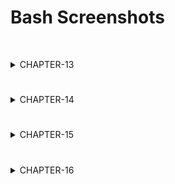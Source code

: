 # Bash Screenshots

&nbsp;

<details>
  <summary>CHAPTER-13</summary>

&nbsp;

### - test1.sh

![test1.png](/week-3/images/chapter-13/test1.png)

### - test1b.sh

![test1b.png](/week-3/images/chapter-13/test1b.png)

### - test2.sh

![test2.png](/week-3/images/chapter-13/test2.png)

### - test3.sh

![test3.png](/week-3/images/chapter-13/test3.png)

### - test4.sh

![test4.png](/week-3/images/chapter-13/test4.png)

### - test5.sh

![test5.png](/week-3/images/chapter-13/test5.png)

### - test5b.sh

![test5b.png](/week-3/images/chapter-13/test5b.png)

### - test6.sh

![test6.png](/week-3/images/chapter-13/test6.png)

### - test7.sh

![test7.png](/week-3/images/chapter-13/test7.png)

### - test8.sh

![test8.png](/week-3/images/chapter-13/test8.png)

### - test9.sh

![test9.png](/week-3/images/chapter-13/test9.png)

### - test10.sh

![test10.png](/week-3/images/chapter-13/test10.png)

### - test11.sh

![test11.png](/week-3/images/chapter-13/test11.png)

### - test12.sh

![test12.png](/week-3/images/chapter-13/test12.png)

### - test13.sh

![test13.png](/week-3/images/chapter-13/test13.png)

### - test14.sh

![test14.png](/week-3/images/chapter-13/test14.png)

### - test15.sh

![test15.png](/week-3/images/chapter-13/test15.png)

### - test16.sh

![test16.png](/week-3/images/chapter-13/test16.png)

### - test17.sh

![test17.png](/week-3/images/chapter-13/test17.png)

### - test18.sh

![test18.png](/week-3/images/chapter-13/test18.png)

### - test19.sh

![test19.png](/week-3/images/chapter-13/test19.png)

### - test20.sh

![test20.png](/week-3/images/chapter-13/test20.png)

### - test21.sh

![test21.png](/week-3/images/chapter-13/test21.png)

### - test22.sh

![test22.png](/week-3/images/chapter-13/test22.png)

### - test23.sh

![test23.png](/week-3/images/chapter-13/test23.png)

### - test24.sh

![test24.png](/week-3/images/chapter-13/test24.png)

### - test25.sh

![test25.png](/week-3/images/chapter-13/test25.png)

### - test26.sh

![test26.png](/week-3/images/chapter-13/test26.png)

</details>

#

<details>
    <summary>CHAPTER-14</summary>

&nbsp;

### - test1.sh

![test1.png](/week-3/images/chapter-14/test1.png)

### - test2.sh

![test2.png](/week-3/images/chapter-14/test2.png)

### - test3.sh

![test3.png](/week-3/images/chapter-14/test3.png)

### - test4.sh

![test4.png](/week-3/images/chapter-14/test4.png)

### - test5.sh

![test5.png](/week-3/images/chapter-14/test5.png)

### - test5b.sh

![test5b.png](/week-3/images/chapter-14/test5b.png)

### - test6.sh

![test6.png](/week-3/images/chapter-14/test6.png)

### - test7.sh

![test7.png](/week-3/images/chapter-14/test7.png)

### - test8.sh

![test8.png](/week-3/images/chapter-14/test8.png)

### - test9.sh

![test9.png](/week-3/images/chapter-14/test9.png)

### - test10.sh

![test10.png](/week-3/images/chapter-14/test10.png)

### - test11.sh

![test11.png](/week-3/images/chapter-14/test11.png)

### - test12.sh

![test12.png](/week-3/images/chapter-14/test12.png)

### - test13.sh

![test13.png](/week-3/images/chapter-14/test13.png)

### - test14.sh

![test14.png](/week-3/images/chapter-14/test14.png)

### - test15.sh

![test15.png](/week-3/images/chapter-14/test15.png)

### - test16.sh

![test16.png](/week-3/images/chapter-14/test16.png)

### - test17.sh

![test17.png](/week-3/images/chapter-14/test17.png)

### - test18.sh

![test18.png](/week-3/images/chapter-14/test18.png)

### - test19.sh

![test19.png](/week-3/images/chapter-14/test19.png)

### - test20.sh

![test20.png](/week-3/images/chapter-14/test20.png)

### - test21.sh

![test21.png](/week-3/images/chapter-14/test21.png)

### - test22.sh

![test22.png](/week-3/images/chapter-14/test22.png)

### - test23.sh

![test23.png](/week-3/images/chapter-14/test23.png)

### - test24.sh

![test24.png](/week-3/images/chapter-14/test24.png)

### - test25.sh

![test25.png](/week-3/images/chapter-14/test25.png)

### - test26.sh

![test26.png](/week-3/images/chapter-14/test26.png)

### - test27.sh

![test27.png](/week-3/images/chapter-14/test27.png)

### - test28.sh

![test28.png](/week-3/images/chapter-14/test28.png)

</details>

#

<details>
  <summary>CHAPTER-15</summary>

&nbsp;

### - test8.sh

![test8.png](/week-3/images/chapter-15/test8.png)

### - test10.sh

![test10.png](/week-3/images/chapter-15/test10.png)

### - test11.sh

![test11.png](/week-3/images/chapter-15/test11.png)

### - test12.sh

![test12.png](/week-3/images/chapter-15/test12.png)

### - test13.sh

![test13.png](/week-3/images/chapter-15/test13.png)

### - test14.sh

![test14.png](/week-3/images/chapter-15/test14.png)

### - test15.sh

![test15.png](/week-3/images/chapter-15/test15.png)

### - test16.sh

![test16.png](/week-3/images/chapter-15/test16.png)

### - test17.sh

![test17.png](/week-3/images/chapter-15/test17.png)

### - test18.sh

![test18.png](/week-3/images/chapter-15/test18.png)

### - test19.sh

![test19.png](/week-3/images/chapter-15/test19.png)

### - test20.sh

![test20.png](/week-3/images/chapter-15/test20.png)

### - test21.sh

![test21.png](/week-3/images/chapter-15/test21.png)

### - test22.sh

![test22.png](/week-3/images/chapter-15/test22.png)

### - test23.sh

![test23.png](/week-3/images/chapter-15/test23.png)

</details>

#

<details>
    <summary>CHAPTER-16</summary>

&nbsp;

### - test1.sh

![test1.png](/week-3/images/chapter-16/test1.png)

### - test2.sh

![test2.png](/week-3/images/chapter-16/test2.png)

### - test3.sh

![test3.png](/week-3/images/chapter-16/test3.png)

### - test3b.sh

![test3b.png](/week-3/images/chapter-16/test3b.png)

### - test4.sh

![test4.png](/week-3/images/chapter-16/test4.png)

### - test5.sh

![test5.png](/week-3/images/chapter-16/test5.png)

### - test10.sh

![test10.png](/week-3/images/chapter-16/test10.png)

### - test13.sh

![test13.png](/week-3/images/chapter-16/test13.png)

### - test13b.sh

![test13b.png](/week-3/images/chapter-16/test13b.png)

</details>

#
